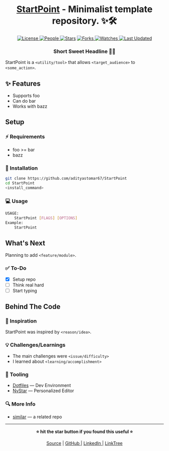 <div align = "center">

<h1><a href="https://github.com/adityastomar67/StartPoint">StartPoint</a> - Minimalist template repository. ✨🛠</h1>

<a href="https://github.com/adityastomar67/StartPoint/blob/main/LICENSE">
<img alt="License" src="https://img.shields.io/github/license/adityastomar67/StartPoint?style=flat&color=eee&label="> </a>

<a href="https://github.com/adityastomar67/StartPoint/graphs/contributors">
<img alt="People" src="https://img.shields.io/github/contributors/adityastomar67/StartPoint?style=flat&color=ffaaf2&label=People"> </a>

<a href="https://github.com/adityastomar67/StartPoint/stargazers">
<img alt="Stars" src="https://img.shields.io/github/stars/adityastomar67/StartPoint?style=flat&color=98c379&label=Stars"></a>

<a href="https://github.com/adityastomar67/StartPoint/network/members">
<img alt="Forks" src="https://img.shields.io/github/forks/adityastomar67/StartPoint?style=flat&color=66a8e0&label=Forks"> </a>

<a href="https://github.com/adityastomar67/StartPoint/watchers">
<img alt="Watches" src="https://img.shields.io/github/watchers/adityastomar67/StartPoint?style=flat&color=f5d08b&label=Watches"> </a>

<a href="https://github.com/adityastomar67/StartPoint/pulse">
<img alt="Last Updated" src="https://img.shields.io/github/last-commit/adityastomar67/StartPoint?style=flat&color=e06c75&label="> </a>

<h3>Short Sweet Headline 🎇🎉</h3>

</div>

StartPoint is a `<utility/tool>` that allows `<target_audience>` to `<some_action>`.

## ✨ Features

- Supports foo
- Can do bar
- Works with bazz

## Setup

### ⚡ Requirements

- foo >= bar
- bazz

### 🚀 Installation

```bash
git clone https://github.com/adityastomar67/StartPoint
cd StartPoint
<install_command>
```

### 💻 Usage

```bash
USAGE:
    StartPoint [FLAGS] [OPTIONS]
Example:
    StartPoint
```

## What's Next

Planning to add `<feature/module>`.

### ✅ To-Do

- [x] Setup repo
- [ ] Think real hard
- [ ] Start typing

## Behind The Code

### 🌈 Inspiration

StartPoint was inspired by `<reason/idea>`.

### 💡 Challenges/Learnings

- The main challenges were `<issue/difficulty>`
- I learned about `<learning/accomplishment>`

### 🧰 Tooling

- [Dotfiles](https://github.com/adityastomar67/.dotfiles) — Dev Environment
- [NvStar](https://github.com/adityastomar67/NvStar) — Personalized Editor

### 🔍 More Info

- [similar](https://github.com/adityastomar67/similar) — a related repo

<hr>

<div align="center">

<strong>⭐ hit the star button if you found this useful ⭐</strong><br>

<a href="https://github.com/adityastomar67/StartPoint">Source</a>
| <a href="https://github.com/adityastomar67/" target="_blank">GitHub </a>
| <a href="https://www.linkedin.com/in/aditya-singh-tomar-3200b31a0/" target="_blank">LinkedIn </a>
| <a href="https://linktr.ee/adityastomar67" target="_blank">LinkTree </a>

</div>
